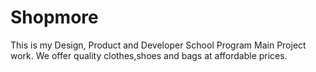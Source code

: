 # Shopmore
This is my Design, Product and Developer School Program Main Project work.
We offer quality clothes,shoes and bags at affordable prices.
